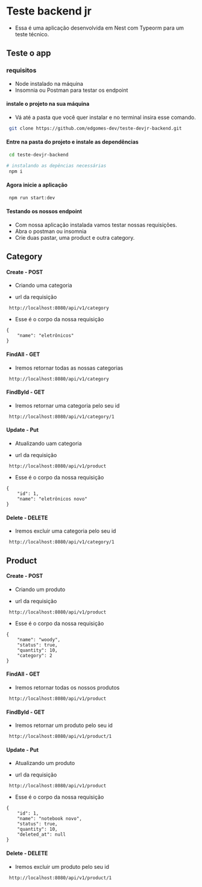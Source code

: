 # Teste backend jr

* Essa é uma aplicação desenvolvida em Nest com Typeorm para um teste técnico.

## Teste o app

### requisitos

- Node instalado na máquina
- Insomnia ou Postman para testar os endpoint

#### instale o projeto na sua máquina

* Vá até a pasta que você quer instalar e no terminal insira esse comando.

```bash
 git clone https://github.com/edgomes-dev/teste-devjr-backend.git
```

#### Entre na pasta do projeto e instale as dependências

```bash
 cd teste-devjr-backend

# instalando as depências necessárias
 npm i
```

#### Agora inicie a aplicação

```bash
 npm run start:dev
```

#### Testando os nossos endpoint

* Com nossa aplicação instalada vamos testar nossas requisições.
* Abra o postman ou insomnia
* Crie duas pastar, uma product e outra category.

## Category

#### Create - POST

- Criando uma categoria

- url da requisição
```
 http://localhost:8080/api/v1/category
```

- Esse é o corpo da nossa requisição

```
{
    "name": "eletrônicos"
}
```

#### FindAll - GET

* Iremos retornar todas as nossas categorias

```
 http://localhost:8080/api/v1/category
```

#### FindById - GET

* Iremos retornar uma categoria pelo seu id

```
 http://localhost:8080/api/v1/category/1
```

#### Update - Put

- Atualizando uam categoria

- url da requisição
```
 http://localhost:8080/api/v1/product
```

- Esse é o corpo da nossa requisição

```
{
    "id": 1,
    "name": "eletrônicos novo"
}
```

#### Delete - DELETE

* Iremos excluir uma categoria pelo seu id

```
 http://localhost:8080/api/v1/category/1
```


## Product

#### Create - POST

- Criando um produto

- url da requisição
```
 http://localhost:8080/api/v1/product
```

- Esse é o corpo da nossa requisição

```
{
    "name": "woody",
    "status": true,
    "quantity": 10,
    "category": 2
}
```

#### FindAll - GET

* Iremos retornar todas os nossos produtos

```
 http://localhost:8080/api/v1/product
```

#### FindById - GET

* Iremos retornar um produto pelo seu id

```
 http://localhost:8080/api/v1/product/1
```

#### Update - Put

- Atualizando um produto

- url da requisição
```
 http://localhost:8080/api/v1/product
```

- Esse é o corpo da nossa requisição

```
{
    "id": 1,
    "name": "notebook novo",
    "status": true,
    "quantity": 10,
    "deleted_at": null
}
```

#### Delete - DELETE

* Iremos excluir um produto pelo seu id

```
 http://localhost:8080/api/v1/product/1
```
